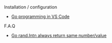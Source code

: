 Installation / configuration
- [Go programming in VS Code](https://code.visualstudio.com/docs/languages/go)

F.A.Q
- [Go rand.Intn always return same number/value](https://stackoverflow.com/questions/39529364/go-rand-intn-same-number-value)